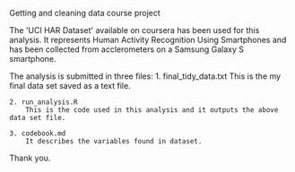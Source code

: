 Getting and cleaning data course project

The 'UCI HAR Dataset' available on coursera has been used for this analysis. 
It represents Human Activity Recognition Using Smartphones and has been collected from acclerometers on a Samsung Galaxy S smartphone.

The analysis is submitted in three files:
	1. final_tidy_data.txt
		This is the my final data set saved as a text file.
	
	2. run_analysis.R
		This is the code used in this analysis and it outputs the above data set file.

	3. codebook.md
		It describes the variables found in dataset.

Thank you.
